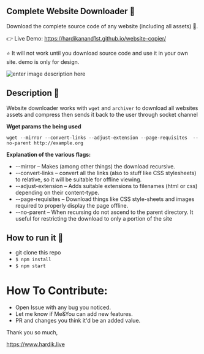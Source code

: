## Complete Website Downloader 💾
Download the complete source code of any website (including all assets) 🔨.

👉 Live Demo: https://hardikanand1st.github.io/website-copier/

⭐ It will not work until you download source code and use it in your own site. demo is only for design.

![enter image description here](https://hardikanand1st.github.io/website-copier/public/Record.gif)
## Description 📒
 Website downloader works with `wget` and `archiver` to download all websites assets and compress then sends it back to the user through socket channel
 
 **Wget params the being used**
 
 `wget --mirror --convert-links --adjust-extension --page-requisites 
--no-parent http://example.org`

 **Explanation of the various flags:**

 - --mirror – Makes (among other things) the download recursive.
- --convert-links – convert all the links (also to stuff like CSS stylesheets) to relative, so it will be suitable for offline viewing.
- --adjust-extension – Adds suitable extensions to filenames (html or css) depending on their content-type.
- --page-requisites – Download things like CSS style-sheets and images required to properly display the page offline.
- --no-parent – When recursing do not ascend to the parent directory. It useful for restricting the download to only a portion of the site

## How to run it 🤔

- git clone this repo
- `$ npm install`
- `$ npm start`



# How To Contribute:
 - Open Issue with any bug you noticed.
 - Let me know if Me&You can add new features.
 - PR and changes you think it'd be an added value.


Thank you so much,

https://www.hardik.live
